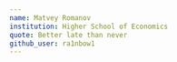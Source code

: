 ```yaml
---
name: Matvey Romanov
institution: Higher School of Economics
quote: Better late than never
github_user: ra1nbow1
---
```


